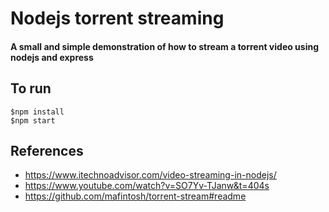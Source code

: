 # Nodejs torrent streaming

#### A small and simple demonstration of how to stream a torrent video using nodejs and express

## To run
```
$npm install
$npm start
```

## References
- https://www.itechnoadvisor.com/video-streaming-in-nodejs/
- https://www.youtube.com/watch?v=SO7Yv-TJanw&t=404s
- https://github.com/mafintosh/torrent-stream#readme
